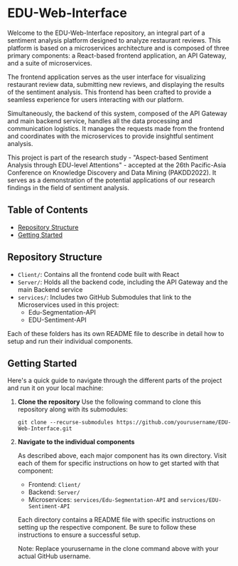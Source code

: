 # EDU-Web-Interface

Welcome to the EDU-Web-Interface repository, an integral part of a sentiment analysis platform designed to analyze restaurant reviews. This platform is based on a microservices architecture and is composed of three primary components: a React-based frontend application, an API Gateway, and a suite of microservices.

The frontend application serves as the user interface for visualizing restaurant review data, submitting new reviews, and displaying the results of the sentiment analysis. This frontend has been crafted to provide a seamless experience for users interacting with our platform.

Simultaneously, the backend of this system, composed of the API Gateway and main backend service, handles all the data processing and communication logistics. It manages the requests made from the frontend and coordinates with the microservices to provide insightful sentiment analysis.

This project is part of the research study - "Aspect-based Sentiment Analysis through EDU-level Attentions" - accepted at the 26th Pacific-Asia Conference on Knowledge Discovery and Data Mining (PAKDD2022). It serves as a demonstration of the potential applications of our research findings in the field of sentiment analysis.

## Table of Contents
- [Repository Structure](#repository-structure)
- [Getting Started](#getting-started)

## Repository Structure
- `Client/`: Contains all the frontend code built with React
- `Server/`: Holds all the backend code, including the API Gateway and the main Backend service
- `services/`: Includes two GitHub Submodules that link to the Microservices used in this project:
    - Edu-Segmentation-API
    - EDU-Sentiment-API
    
Each of these folders has its own README file to describe in detail how to setup and run their individual components.



## Getting Started

Here's a quick guide to navigate through the different parts of the project and run it on your local machine:

1. **Clone the repository**
   Use the following command to clone this repository along with its submodules:
    ```
    git clone --recurse-submodules https://github.com/yourusername/EDU-Web-Interface.git

    ```

2. **Navigate to the individual components** 
   
    As described above, each major component has its own directory. Visit each of them for specific instructions on how to get started with that component:

    - Frontend: `Client/`
    - Backend: `Server/`
    - Microservices: `services/Edu-Segmentation-API` and `services/EDU-Sentiment-API`
    
    Each directory contains a README file with specific instructions on setting up the respective component. Be sure to follow these        instructions to ensure a successful setup.

    Note: Replace yourusername in the clone command above with your actual GitHub username.
